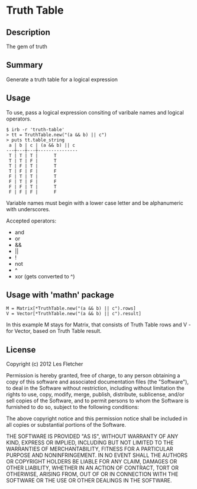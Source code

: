 # Truth Table

## Description

The gem of truth

## Summary

Generate a truth table for a logical expression

## Usage

To use, pass a logical expression consiting of varibale names and logical operators.

    $ irb -r 'truth-table'
    > tt = TruthTable.new("(a && b) || c")
    > puts tt.table_string
     a | b | c | (a && b) || c 
	---┼---┼---┼---------------
 	 T | T | T |      T 
 	 T | T | F |      T 
 	 T | F | T |      T 
 	 T | F | F |      F 
	 F | T | T |      T 
	 F | T | F |      F 
	 F | F | T |      T 
	 F | F | F |      F 

Variable names must begin with a lower case letter and be alphanumeric with underscores.

Accepted operators:

* and
* or
* &&
* ||
* !
* not
* ^
* xor (gets converted to ^)

## Usage with 'mathn' package

	M = Matrix[*TruthTable.new("(a && b) || c").rows]
	V = Vector[*TruthTable.new("(a && b) || c").result]

In this example M stays for Matrix, that consists of Truth Table rows and V - for Vector, based on Truth Table result.

## License

Copyright (c) 2012 Les Fletcher

Permission is hereby granted, free of charge, to any person obtaining
a copy of this software and associated documentation files (the
"Software"), to deal in the Software without restriction, including
without limitation the rights to use, copy, modify, merge, publish,
distribute, sublicense, and/or sell copies of the Software, and to
permit persons to whom the Software is furnished to do so, subject to
the following conditions:

The above copyright notice and this permission notice shall be
included in all copies or substantial portions of the Software.

THE SOFTWARE IS PROVIDED "AS IS", WITHOUT WARRANTY OF ANY KIND,
EXPRESS OR IMPLIED, INCLUDING BUT NOT LIMITED TO THE WARRANTIES OF
MERCHANTABILITY, FITNESS FOR A PARTICULAR PURPOSE AND
NONINFRINGEMENT. IN NO EVENT SHALL THE AUTHORS OR COPYRIGHT HOLDERS BE
LIABLE FOR ANY CLAIM, DAMAGES OR OTHER LIABILITY, WHETHER IN AN ACTION
OF CONTRACT, TORT OR OTHERWISE, ARISING FROM, OUT OF OR IN CONNECTION
WITH THE SOFTWARE OR THE USE OR OTHER DEALINGS IN THE SOFTWARE.
